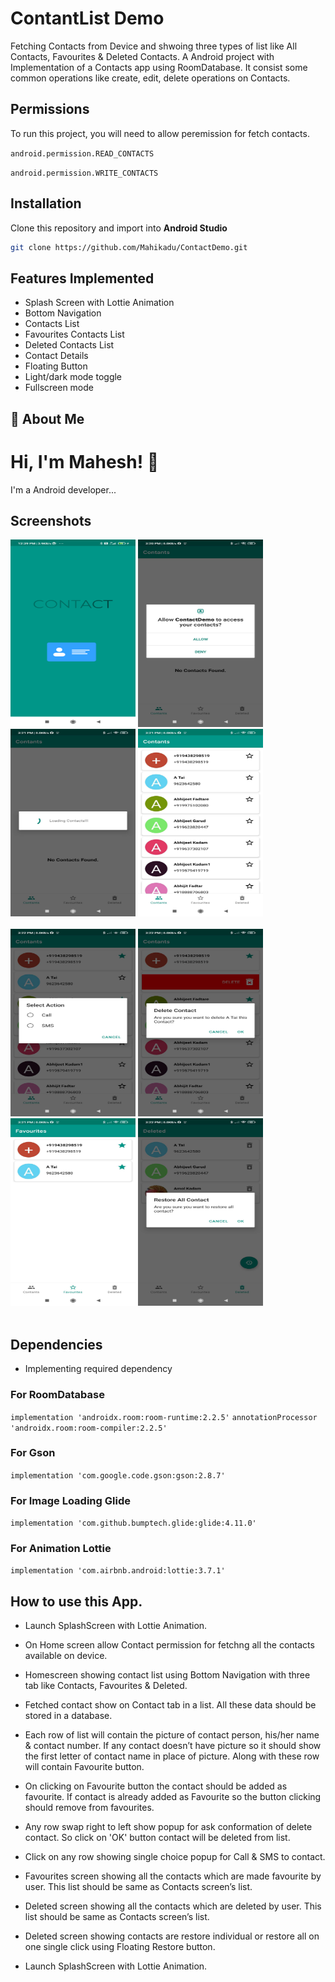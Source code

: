 # ContantList Demo

Fetching Contacts from Device and shwoing three types of list like All Contacts, Favourites & Deleted Contacts. A Android project with Implementation of a Contacts app using RoomDatabase.
It consist some common operations like create, edit, delete operations on Contacts.



## Permissions

To run this project, you will need to allow peremission for fetch contacts.

`android.permission.READ_CONTACTS`

`android.permission.WRITE_CONTACTS`


## Installation
Clone this repository and import into **Android Studio**
```bash
git clone https://github.com/Mahikadu/ContactDemo.git
```

## Features Implemented
* Splash Screen with Lottie Animation
* Bottom Navigation
* Contacts List
* Favourites Contacts List
* Deleted Contacts List
* Contact Details
* Floating Button
* Light/dark mode toggle
* Fullscreen mode

  
## 🚀 About Me
  
# Hi, I'm Mahesh! 👋

I'm a Android developer...


## Screenshots

<div id="images" style="#images {
    white-space: nowrap;
}">
<img src="screenshot/splash.png" alt="splash" width="200" height="300">
<img src="screenshot/permission.JPEG" alt="permission" width="200" height="300">
<img src="screenshot/loading.JPEG" alt="loading" width="200" height="300">
<img src="screenshot/contact.JPEG" alt="contact" width="200" height="300">
</div>
<br/>

<div id="images" style="#images {
    white-space: nowrap;
}">
<img src="screenshot/call.JPEG" alt="call" width="200" height="300">
<img src="screenshot/delete.JPEG" alt="delete" width="200" height="300">
<img src="screenshot/favourites.JPEG" alt="favourites" width="200" height="300">
<img src="screenshot/restore.JPEG" alt="restore" width="200" height="300">
</div>
<br/>



  
## Dependencies

- Implementing required dependency

### For RoomDatabase

`implementation 'androidx.room:room-runtime:2.2.5'`
`annotationProcessor 'androidx.room:room-compiler:2.2.5'`

### For Gson

`implementation 'com.google.code.gson:gson:2.8.7'`

### For Image Loading Glide

`implementation 'com.github.bumptech.glide:glide:4.11.0'`

### For Animation Lottie

`implementation 'com.airbnb.android:lottie:3.7.1'`


## How to use this App.

* Launch SplashScreen with Lottie Animation.

* On Home screen allow Contact permission for fetchng all the contacts available on device.

* Homescreen showing contact list using Bottom Navigation with three tab like Contacts, Favourites & Deleted.

* Fetched contact show on Contact tab in a list. All these data should be stored in a database. 

* Each row of list will contain the picture of contact person, his/her name & contact number. If any contact doesn’t have picture so it should show the first letter of contact name in place of picture. Along with these row will contain Favourite button. 

* On clicking on Favourite button the contact should be added as favourite. If contact is already added as Favourite so the button clicking should remove from favourites.

* Any row swap right to left show popup for ask conformation of delete contact. So click on 'OK' button contact will be deleted from list.

* Click on any row showing single choice popup for Call & SMS to contact. 

* Favourites screen showing all the contacts which are made favourite by user. This list should be same as Contacts screen’s list. 

* Deleted screen showing all the contacts which are deleted by user. This list should be same as Contacts screen’s list.

* Deleted screen showing contacts are restore individual or restore all on one single click using Floating Restore button.
* Launch SplashScreen with Lottie Animation.
